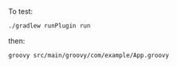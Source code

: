 To test:

```bash
./gradlew runPlugin run
```
then:

```bash
groovy src/main/groovy/com/example/App.groovy
```

